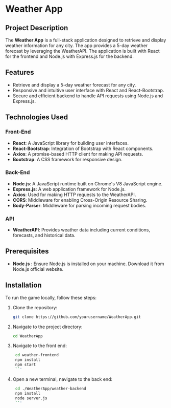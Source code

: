 # Weather App

## Project Description
The **Weather App** is a full-stack application designed to retrieve and display weather information for any city. The app provides a 5-day weather forecast by leveraging the WeatherAPI. The application is built with React for the frontend and Node.js with Express.js for the backend.

## Features
- Retrieve and display a 5-day weather forecast for any city.
- Responsive and intuitive user interface with React and React-Bootstrap.
- Secure and efficient backend to handle API requests using Node.js and Express.js.

## Technologies Used
### Front-End
- **React**: A JavaScript library for building user interfaces.
- **React-Bootstrap**: Integration of Bootstrap with React components.
- **Axios**: A promise-based HTTP client for making API requests.
- **Bootstrap**: A CSS framework for responsive design.

### Back-End
- **Node.js**: A JavaScript runtime built on Chrome's V8 JavaScript engine.
- **Express.js**: A web application framework for Node.js.
- **Axios**: Used for making HTTP requests to the WeatherAPI.
- **CORS**: Middleware for enabling Cross-Origin Resource Sharing.
- **Body-Parser**: Middleware for parsing incoming request bodies.

### API
- **WeatherAPI**: Provides weather data including current conditions, forecasts, and historical data.

## Prerequisites
- **Node.js** : Ensure Node.js is installed on your machine. Download it from Node.js official website.

## Installation

To run the game locally, follow these steps:

1. Clone the repository:
    ```bash
    git clone https://github.com/yourusername/WeatherApp.git
    ```
2. Navigate to the project directory:
    ```bash
    cd WeatherApp
    ```
3. Navigate to the front end:
   ```bash
    cd weather-frontend
    npm install
    npm start 
    ``'
4. Open a new terminal, navigate to the back end:
   ```bash
    cd ./WeatherApp/weather-backend
    npm install
    node server.js 
    ``'
